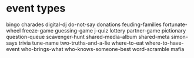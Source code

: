 
# event types

bingo
charades
digital-dj
do-not-say
donations
feuding-families
fortunate-wheel
freeze-game
guessing-game
j-quiz
lottery
partner-game
pictionary
question-queue
scavenger-hunt
shared-media-album
shared-meta
simon-says
trivia
tune-name
two-truths-and-a-lie
where-to-eat
where-to-have-event
who-brings-what
who-knows-someone-best
word-scramble
mafia